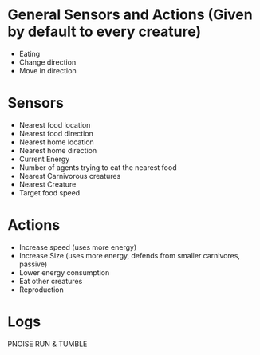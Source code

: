 # General Sensors and Actions (Given by default to every creature)

-   Eating
-   Change direction
-   Move in direction

# Sensors

-   Nearest food location
-   Nearest food direction
-   Nearest home location
-   Nearest home direction
-   Current Energy
-   Number of agents trying to eat the nearest food
-   Nearest Carnivorous creatures
-   Nearest Creature
-   Target food speed

# Actions

-   Increase speed (uses more energy)
-   Increase Size (uses more energy, defends from smaller carnivores, passive)
-   Lower energy consumption
-   Eat other creatures
-   Reproduction


# Logs

PNOISE
RUN & TUMBLE